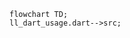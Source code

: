 <!---
Generated by https://github.com/polina-c/layerlens
-->

```mermaid
flowchart TD;
ll_dart_usage.dart-->src;
```

